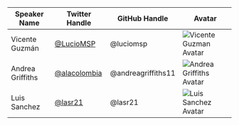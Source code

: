 | Speaker Name   | Twitter Handle | GitHub Handle  | Avatar                                      |
|----------------|----------------|----------------|---------------------------------------------|
| Vicente Guzmán | [@LucioMSP](https://twitter.com/luciomsp)  | @luciomsp  | ![Vicente Guzman Avatar](https://avatars.githubusercontent.com/luciomsp?s=100) |
| Andrea Griffiths | [@alacolombia](https://twitter.com/alacolombia)   | @andreagriffiths11 | ![Andrea Griffiths Avatar](https://avatars.githubusercontent.com/andreagriffiths11?s=100) |
| Luis Sanchez | [@lasr21](https://twitter.com/lasr21)         | @lasr21     | ![Luis Sanchez Avatar](https://avatars.githubusercontent.com/lasr21?s=100)  |
